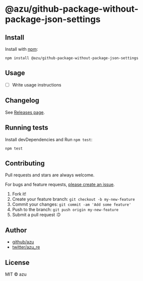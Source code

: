 # @azu/github-package-without-package-json-settings



## Install

Install with [npm](https://www.npmjs.com/):

    npm install @azu/github-package-without-package-json-settings

## Usage

- [ ] Write usage instructions

## Changelog

See [Releases page](https://github.com/azu/github-package-without-package-json-settings/releases).

## Running tests

Install devDependencies and Run `npm test`:

    npm test

## Contributing

Pull requests and stars are always welcome.

For bugs and feature requests, [please create an issue](https://github.com/azu/github-package-without-package-json-settings/issues).

1. Fork it!
2. Create your feature branch: `git checkout -b my-new-feature`
3. Commit your changes: `git commit -am 'Add some feature'`
4. Push to the branch: `git push origin my-new-feature`
5. Submit a pull request :D

## Author

- [github/azu](https://github.com/azu)
- [twitter/azu_re](https://twitter.com/azu_re)

## License

MIT © azu
